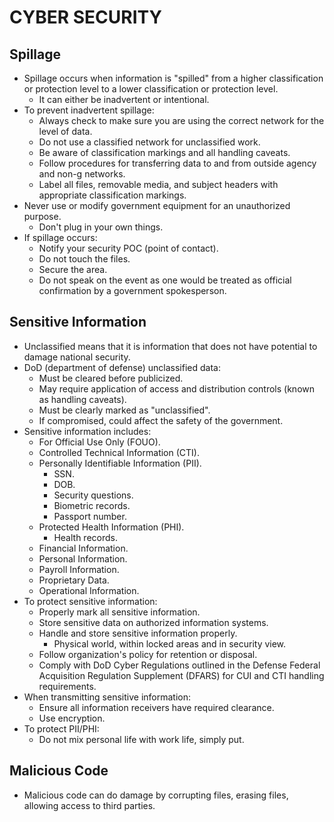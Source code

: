 # CYBER SECURITY

## Spillage

- Spillage occurs when information is "spilled" from a higher classification or protection level to a lower classification or protection level.
  - It can either be inadvertent or intentional.
- To prevent inadvertent spillage:
  - Always check to make sure you are using the correct network for the level of data.
  - Do not use a classified network for unclassified work.
  - Be aware of classification markings and all handling caveats.
  - Follow procedures for transferring data to and from outside agency and non-g networks.
  - Label all files, removable media, and subject headers with appropriate classification markings.
- Never use or modify government equipment for an unauthorized purpose.
  - Don't plug in your own things.
- If spillage occurs:
  - Notify your security POC (point of contact).
  - Do not touch the files.
  - Secure the area.
  - Do not speak on the event as one would be treated as official confirmation by a government spokesperson.

## Sensitive Information

- Unclassified means that it is information that does not have potential to damage national security.
- DoD (department of defense) unclassified data:
  - Must be cleared before publicized.
  - May require application of access and distribution controls (known as handling caveats).
  - Must be clearly marked as "unclassified".
  - If compromised, could affect the safety of the government.
- Sensitive information includes:
  - For Official Use Only (FOUO).
  - Controlled Technical Information (CTI).
  - Personally Identifiable Information (PII).
    - SSN.
    - DOB.
    - Security questions.
    - Biometric records.
    - Passport number.
  - Protected Health Information (PHI).
    - Health records.
  - Financial Information.
  - Personal Information.
  - Payroll Information.
  - Proprietary Data.
  - Operational Information.
- To protect sensitive information:
  - Properly mark all sensitive information.
  - Store sensitive data on authorized information systems.
  - Handle and store sensitive information properly.
    - Physical world, within locked areas and in security view.
  - Follow organization's policy for retention or disposal.
  - Comply with DoD Cyber Regulations outlined in the Defense Federal Acquisition Regulation Supplement (DFARS) for CUI and CTI handling requirements.
- When transmitting sensitive information:
  - Ensure all information receivers have required clearance.
  - Use encryption.
- To protect PII/PHI:
  - Do not mix personal life with work life, simply put.

## Malicious Code

- Malicious code can do damage by corrupting files, erasing files, allowing access to third parties.
